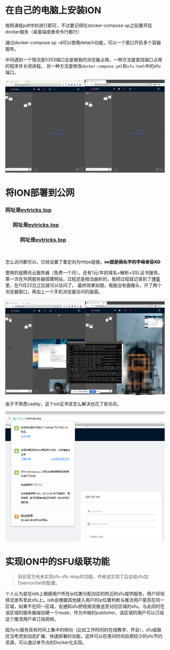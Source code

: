 # 在自己的电脑上安装ION

按照课程pdf中的进行即可，不过要记得在docker-compose up之前要开启docker服务（桌面端或者命令行都行）

通过docker-compose up -d可以使用detach功能，可以一个窗口开启多个容器服务。

中间遇到一个情况是5353端口总是被我的浏览器占用，一种方法是查找端口占用的程序并关闭进程。
另一种方法是修改`docker-compose.yml`和`sfu.toml`中的sfu端口。

![Alt Text](1.png)

# 将ION部署到公网

### 网址是[evtricks.top](https://evtricks.top)

### &nbsp;&nbsp;&nbsp;&nbsp;&nbsp;&nbsp;网址是[evtricks.top](https://evtricks.top)

### &nbsp;&nbsp;&nbsp;&nbsp;&nbsp;&nbsp;&nbsp;&nbsp;&nbsp;&nbsp;&nbsp;&nbsp;网址是[evtricks.top](https://evtricks.top)

<br/>

怎么访问都可以，已经设置了重定向为https链接。**~~ev就是我名字的字母发音XD~~**

使用的是腾讯云服务器（免费一个月），还有1元/年的域名+解析+SSL证书服务。
第一次在外网服务器搭建网站，过程还是相当曲折的，我把过程就记录到了[博客](https://www.cnblogs.com/smileglaze/p/13991905.html)里，在11月22日之后就可以访问了。
最终效果如图，电脑没有摄像头，开了两个浏览器窗口，再加上一个手机浏览器访问的画面。

![Alt Text](2.png)

由于不熟悉caddy，这个ssl证书该怎么解决也花了些功夫。

![Alt Text](3.png)


# 实现ION中的SFU级联功能

> 目前官方尚未实现sfu-sfu relay的功能，作者说实现了后会给sfu加DaemonSet的配置。

个人认为是在islb上根据用户所在ip位置分配对应的附近的sfu提供服务，用户将视频流发布至此sfu上。islb会根据其他接入用户的ip位置判断与推流用户是否在同一区域，如果不在同一区域，会通知sfu把视频流推送至对应区域的sfu，与此同时在该区域的服务器端创建一个route，作为中继的publisher，该区域的用户可以订阅这个推流用户来订阅视频。

因为rtc服务具有时间上集中的倾向（比如工作时间的在线教学、开会），sfu级联应当考虑到动态扩展、快速部署的功能，这样可以在夜间时间启用较少的sfu节约资源，可以通过单节点的Docker化实现。
